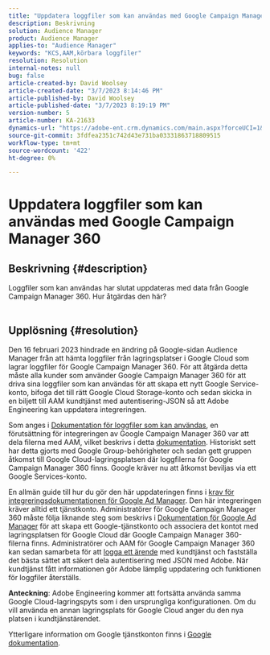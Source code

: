 ```yaml
---
title: "Uppdatera loggfiler som kan användas med Google Campaign Manager 360"
description: Beskrivning
solution: Audience Manager
product: Audience Manager
applies-to: "Audience Manager"
keywords: "KCS,AAM,körbara loggfiler"
resolution: Resolution
internal-notes: null
bug: false
article-created-by: David Woolsey
article-created-date: "3/7/2023 8:14:46 PM"
article-published-by: David Woolsey
article-published-date: "3/7/2023 8:19:19 PM"
version-number: 5
article-number: KA-21633
dynamics-url: "https://adobe-ent.crm.dynamics.com/main.aspx?forceUCI=1&pagetype=entityrecord&etn=knowledgearticle&id=3ce4b3b1-24bd-ed11-83fe-6045bd006e5a"
source-git-commit: 3fdfea2351c742d43e731ba03331863718809515
workflow-type: tm+mt
source-wordcount: '422'
ht-degree: 0%

---
```


# Uppdatera loggfiler som kan användas med Google Campaign Manager 360

## Beskrivning {#description}

Loggfiler som kan användas har slutat uppdateras med data från Google Campaign Manager 360. Hur åtgärdas den här?
<br> 

## Upplösning {#resolution}


Den 16 februari 2023 hindrade en ändring på Google-sidan Audience Manager från att hämta loggfiler från lagringsplatser i Google Cloud som lagrar loggfiler för Google Campaign Manager 360. För att åtgärda detta måste alla kunder som använder Google Campaign Manager 360 för att driva sina loggfiler som kan användas för att skapa ett nytt Google Service-konto, bifoga det till rätt Google Cloud Storage-konto och sedan skicka in en biljett till AAM kundtjänst med autentisering-JSON så att Adobe Engineering kan uppdatera integreringen.

Som anges i [Dokumentation för loggfiler som kan användas](https://experienceleague.adobe.com/docs/audience-manager/user-guide/implementation-integration-guides/media-data-integration/actionable-log-files.html?lang=en), en förutsättning för integreringen av Google Campaign Manager 360 var att dela filerna med AAM, vilket beskrivs i detta [dokumentation](https://experienceleague.adobe.com/docs/audience-manager/user-guide/reporting/audience-optimization-reports/audience-optimization-advertisers/import-dcm.html?lang=en). Historiskt sett har detta gjorts med Google Group-behörigheter och sedan gett gruppen åtkomst till Google Cloud-lagringsplatsen där loggfilerna för Google Campaign Manager 360 finns. Google kräver nu att åtkomst beviljas via ett Google Services-konto.

En allmän guide till hur du gör den här uppdateringen finns i [krav för integreringsdokumentationen för Google Ad Manager](https://experienceleague.adobe.com/docs/audience-manager/user-guide/reporting/audience-optimization-reports/audience-optimization-publishers/import-dfp.html?lang=en). Den här integreringen kräver alltid ett tjänstkonto. Administratörer för Google Campaign Manager 360 måste följa liknande steg som beskrivs i [Dokumentation för Google Ad Manager](https://experienceleague.adobe.com/docs/audience-manager/user-guide/reporting/audience-optimization-reports/audience-optimization-publishers/import-dfp.html?lang=en) för att skapa ett Google-tjänstkonto och associera det kontot med lagringsplatsen för Google Cloud där Google Campaign Manager 360-filerna finns. Administratörer och AAM för Google Campaign Manager 360 kan sedan samarbeta för att [logga ett ärende](https://experienceleague.adobe.com/docs/customer-one/using/home.html) med kundtjänst och fastställa det bästa sättet att säkert dela autentisering med JSON med Adobe. När kundtjänst fått informationen gör Adobe lämplig uppdatering och funktionen för loggfiler återställs.

<b>Anteckning</b>: Adobe Engineering kommer att fortsätta använda samma Google Cloud-lagringspyts som i den ursprungliga konfigurationen. Om du vill använda en annan lagringsplats för Google Cloud anger du den nya platsen i kundtjänstärendet.

Ytterligare information om Google tjänstkonton finns i [Google dokumentation](https://cloud.google.com/iam/docs/service-accounts-create#creating_a_service_account).
